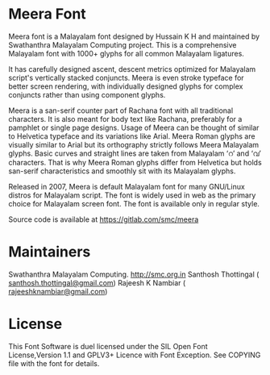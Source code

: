 Meera Font
==========

Meera font is a Malayalam font designed by Hussain K H and maintained by Swathanthra Malayalam Computing project. 
This is a comprehensive Malayalam font with 1000+ glyphs for all common Malayalam ligatures.

It has carefully designed ascent, descent metrics optimized for Malayalam script's vertically stacked conjuncts.
Meera is even stroke typeface for better screen rendering, with individually designed glyphs for complex conjuncts rather than
using component glyphs.

Meera is a san-serif counter part of Rachana font with all traditional characters. 
It is also meant for body text like Rachana, preferably for a pamphlet or single page designs.
Usage of Meera can be thought of similar to Helvetica typeface and its variations like Arial. 
Meera Roman glyphs are visually similar to Arial but its orthography 
strictly follows Meera Malayalam glyphs. Basic curves and straight lines are taken from
Malayalam ‘റ’ and ‘വ’ characters. That is why Meera Roman glyphs differ from Helvetica
but holds san-serif characteristics and smoothly sit with its Malayalam glyphs.

Released in 2007, Meera is default Malayalam font for many GNU/Linux distros for Malayalam script.
The font is widely used in web as the primary choice for Malayalam screen font. 
The font is available only in regular style.

Source code is available at https://gitlab.com/smc/meera

Maintainers
=============

Swathanthra Malayalam Computing. http://smc.org.in
Santhosh Thottingal ( santhosh.thottingal@gmail.com)
Rajeesh K Nambiar ( rajeeshknambiar@gmail.com)

License
=======
This Font Software is duel licensed under the SIL Open Font License,Version 1.1 and GPLV3+ Licence with Font Exception.
See COPYING file with the font for details.
